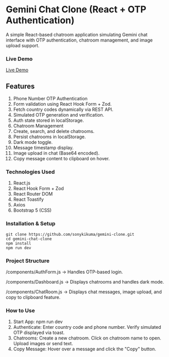 # Gemini Chat Clone (React + OTP Authentication)

A simple React-based chatroom application simulating Gemini chat interface with OTP authentication, chatroom management, and image upload support.

### Live Demo

[Live Demo](https://gemini-clone-virid-alpha.vercel.app)

## Features

1. Phone Number OTP Authentication
2. Form validation using React Hook Form + Zod.
3. Fetch country codes dynamically via REST API.
4. Simulated OTP generation and verification.
5. Auth state stored in localStorage.
6. Chatroom Management
7. Create, search, and delete chatrooms.
8. Persist chatrooms in localStorage.
9. Dark mode toggle.
10. Message timestamp display.
11. Image upload in chat (Base64 encoded).
12. Copy message content to clipboard on hover.

### Technologies Used

1. React.js
2. React Hook Form + Zod
3. React Router DOM
4. React Toastify
5. Axios
6. Bootstrap 5 (CSS)

### Installation & Setup

```
git clone https://github.com/sonykikuma/gemini-clone.git
cd gemini-chat-clone
npm install
npm run dev
```

### Project Structure

/components/AuthForm.js → Handles OTP-based login.

/components/Dashboard.js → Displays chatrooms and handles dark mode.

/components/ChatRoom.js → Displays chat messages, image upload, and copy to clipboard feature.

### How to Use

1. Start App: npm run dev
2. Authenticate:
   Enter country code and phone number.
   Verify simulated OTP displayed via toast.
3. Chatrooms:
   Create a new chatroom.
   Click on chatroom name to open.
   Upload images or send text.
4. Copy Message:
   Hover over a message and click the "Copy" button.
